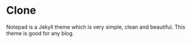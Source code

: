# Clone 

Notepad is a Jekyll theme which is very simple, clean and beautiful. This theme is good for any blog.
